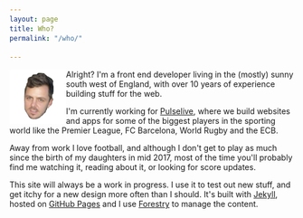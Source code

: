 ```yaml
---
layout: page
title: Who?
permalink: "/who/"

---
```

<img src="/assets/img/ash.png" width="100" style="float: left; left: -1rem; transform: none; top: -2rem;" />Alright? I'm a front end developer living in the (mostly) sunny south west of England, with over 10 years of experience building stuff for the web.

I'm currently working for [Pulselive](http://www.pulselive.com), where we build websites and apps for some of the biggest players in the sporting world like the Premier League, FC Barcelona, World Rugby and the ECB.

Away from work I love football, and although I don't get to play as much since the birth of my daughters in mid 2017, most of the time you'll probably find me watching it, reading about it, or looking for score updates.

This site will always be a work in progress. I use it to test out new stuff, and get itchy for a new design more often than I should. It's built with [Jekyll](https://jekyllrb.com), hosted on [GitHub Pages](https://pages.github.com) and I use [Forestry](https://forestry.io) to manage the content.